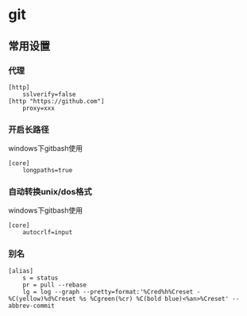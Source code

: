 # git

## 常用设置

### 代理

```git
[http]
    sslverify=false
[http "https://github.com"]
    proxy=xxx
```

### 开启长路径

windows下gitbash使用

```git
[core]
    longpaths=true
```

### 自动转换unix/dos格式

windows下gitbash使用

```git
[core]
    autocrlf=input
```

### 别名

```git
[alias]
    s = status
    pr = pull --rebase
    lg = log --graph --pretty=format:'%Cred%h%Creset -%C(yellow)%d%Creset %s %Cgreen(%cr) %C(bold blue)<%an>%Creset' --abbrev-commit
```
